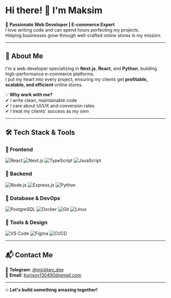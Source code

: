 # Hi there! 👋 I'm Maksim  

🚀 **Passionate Web Developer | E-commerce Expert**  
I love writing code and can spend hours perfecting my projects.  
Helping businesses grow through well-crafted online stores is my mission.  

---

## 🌟 About Me  

I'm a web developer specializing in **Next.js**, **React**, and **Python**, building high-performance e-commerce platforms.  
I put my heart into every project, ensuring my clients get **profitable, scalable, and efficient** online stores.  

💡 **Why work with me?**  
✔ I write clean, maintainable code  
✔ I care about UI/UX and conversion rates  
✔ I treat my clients' success as my own  

---

## 🛠️ Tech Stack & Tools

### 🔹 Frontend  
![React](https://img.shields.io/badge/React-61DAFB?style=for-the-badge&logo=react&logoColor=black)
![Next.js](https://img.shields.io/badge/Next.js-000000?style=for-the-badge&logo=nextdotjs&logoColor=white)
![TypeScript](https://img.shields.io/badge/TypeScript-3178C6?style=for-the-badge&logo=typescript&logoColor=white)
![JavaScript](https://img.shields.io/badge/JavaScript-F7DF1E?style=for-the-badge&logo=javascript&logoColor=black)

### 🔹 Backend  
![Node.js](https://img.shields.io/badge/Node.js-339933?style=for-the-badge&logo=nodedotjs&logoColor=white)
![Express.js](https://img.shields.io/badge/Express.js-000000?style=for-the-badge&logo=express&logoColor=white)
![Python](https://img.shields.io/badge/Python-3776AB?style=for-the-badge&logo=python&logoColor=white)

### 🔹 Database & DevOps  
![PostgreSQL](https://img.shields.io/badge/PostgreSQL-336791?style=for-the-badge&logo=postgresql&logoColor=white)
![Docker](https://img.shields.io/badge/Docker-2496ED?style=for-the-badge&logo=docker&logoColor=white)
![Git](https://img.shields.io/badge/Git-F05032?style=for-the-badge&logo=git&logoColor=white)
![Linux](https://img.shields.io/badge/Linux-FCC624?style=for-the-badge&logo=linux&logoColor=black)

### 🔹 Tools & Design  
![VS Code](https://img.shields.io/badge/VS%20Code-007ACC?style=for-the-badge&logo=visualstudiocode&logoColor=white)
![Figma](https://img.shields.io/badge/Figma-F24E1E?style=for-the-badge&logo=figma&logoColor=white)
![CI/CD](https://img.shields.io/badge/CI/CD-8047E8?style=for-the-badge&logo=githubactions&logoColor=white)

---

## 📬 Contact Me  

💬 **Telegram**: [@mickkey_dee](https://t.me/mickkey_dee)  
📧 **Email**: [borisov130490@gmail.com](mailto:borisov130490@gmail.com)  

---

🔥 **Let's build something amazing together!**

